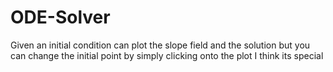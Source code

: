 # ODE-Solver
Given an initial condition can plot the slope field and the solution but you can change the initial point by simply clicking onto the plot I think its special 

